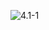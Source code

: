 ![4.1-1](https://github.com/cpp-rakesh/Algorithms/blob/master/Chapter_4_Divide_And_Conquer/4.1_The_Maximum_SubArray_Problem/Exercises/4.1-1/repo/4.1-1_problem.png)
